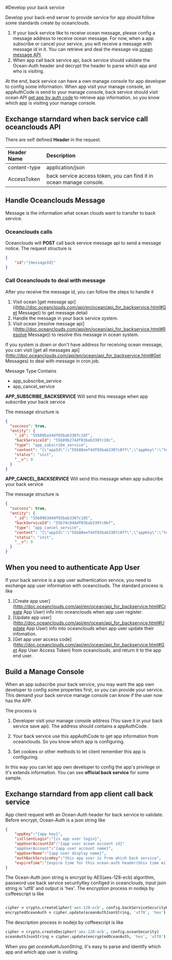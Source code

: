 #Develop your back service

Develop your back-end server to provide service for app should follow some standards create by oceanclouds.

1. If your back service like to receive ocean message, please config a message address to receive ocean message. For now, when a app subscribe or cancel your service, you will receive a message with message id in it. You can retrieve and deal the message via [ocean message API](http://doc.oceanclouds.com/api/en/ocean/api_for_backservice.html#Message).
1. When app call back service api, back service should validate the Ocean-Auth header and decrypt the header to parse which app and who is visiting.

At the end, back service can have a own manage console for app developer to config some information. When app visit your manage console, an appAuthCode is send to your manage console, back service should visit ocean API [get app by auth code]() to retrieve app information, so you know which app is visiting your manage console.


## Exchange starndard when back service call oceanclouds API

There are self defined **Header** in the request.

|Header Name|Description|
|:-|:-|
|content-type|application/json|
|AccessToken|back service access token, you can find it in ocean manage console.|


## Handle Oceanclouds Message

Message is the information what ocean clouds want to transfer to back service.

### Oceanclouds calls
Oceanclouds will **POST** call back service message api to send a message notice. The request structure is  

```json
{
	"id":"{messageId}"
}
```

### Call Oceanclouds to deal with message

After you receive the message id, you can follow the steps to handle it
1. Visit ocean [get message api]((http://doc.oceanclouds.com/api/en/ocean/api_for_backservice.html#Get Message)) to get message detail
1. Handle the message in your back service system.
1. Visit ocean [resolve message api]((http://doc.oceanclouds.com/api/en/ocean/api_for_backservice.html#Resolve Message)) to resolve this message in ocean system. 

If you system is down or don't have address for receiving ocean message, you can visit [get all messages api](http://doc.oceanclouds.com/api/en/ocean/api_for_backservice.html#Get Messages) to deal with message in cron job.


Message Type Contains
* app_subscribe_service
* app_cancel_service

**APP_SUBSCRIBE_BACKSERVICE**
Will send this message when app subscribe your back service

The message structure is 
```json
{
  "success": true,
  "entity": {
    "_id": "55b89ba34df03bab3307c10f",
    "backServiceId": "55b89b274df03bab3307c10c",
    "type": "app_subscribe_service",
    "content": "{\"appId\":\"55b88eef4df03bab3307c0ff\",\"appKey\":\"test_app\",\"appSubscriptionId\":\"55b89ba34df03bab3307c10e\"}",
    "status": "init",
    "__v": 0
  }
}
```

**APP_CANCEL_BACKSERVICE**
Will send this message when app subscribe your back service

The message structure is 
```json
{
  "success": true,
  "entity": {
    "_id": "55b8963d4df03bab3307c105",
    "backServiceId": "55b74c844df03bab3307c0bf",
    "type": "app_cancel_service",
    "content": "{\"appId\":\"55b88eef4df03bab3307c0ff\",\"appKey\":\"test_app\",\"appSubscriptionId\":\"55b89ba34df03bab3307c10e\"}",
    "status": "init",
    "__v": 0
  }
}
```

## When you need to authenticate App User
If your back service is a app user authentication service, you need to exchange app user information with oceanclouds. The standard process is like

1. [Create app user](http://doc.oceanclouds.com/api/en/ocean/api_for_backservice.html#Create App User) info into oceanclouds when app user register.
1. [Update app user](http://doc.oceanclouds.com/api/en/ocean/api_for_backservice.html#Update App User) info into oceanclouds when app user update their infomation.
1. [Get app user access code](http://doc.oceanclouds.com/api/en/ocean/api_for_backservice.html#Get App User Access Token) from oceanclouds, and return it to the app end user.


## Build a Manage Console

When an app subscribe your back service, you may want the app own developer to config some properties first, so you can provide your service. This demand your back service manage console can know if the user now has the APP.

The process is

1. Developer visit your manage console address (You save it in your back service save api). The address should contains a appAuthCode.

1. Your back service use this appAuthCode to get app information from oceanclouds. So you know which app is configuring.

1. Set cookies or other methods to let client remember this app is configuring.

In this way you can let app own developer to config the app's privilege or it's extends information. You can see **official back service** for some sample.


## Exchange starndard from app client call back service

App client request with an Ocean-Auth header for back service to validate. Before encrypt, Ocean-Auth is a json string like

```json
{
	"appKey":"{app key}",
	"isClientLogin":"{is app user login}",
	"appUserAccountId":"{app user ocean account id}"
	"appUserAccount":"{app user account name}",
	"appUserName":"{app user display name}",
	"authBackServiceKey":"this app user is from which back service",
	"expireTime":"{expire time for this ocean-auth header(Unix time millisecond)}"
}
```

The Ocean-Auth json string is encrypt by AES(aes-128-ecb) algorithm, password use back service securityKey configed in oceanclouds, input json string is 'utf8' and output is 'hex'. The encryption process in nodejs by coffeescript is like

```coffee

cipher = crypto.createCipher('aes-128-ecb', config.backServiceSecurityKey)
encryptedOceanAuth = cipher.update(oceanAuthJsonString, 'utf8', 'hex') + cipher.final('hex')

```

The description process in nodejs by coffeescript is like

```coffee
cipher = crypto.createDecipher('aes-128-ecb', config.oceanSecurity)
oceanAuthJsonString = cipher.update(encryptedOceanAuth, 'hex', 'utf8') + cipher.final('utf8')
```

When you get *oceanAuthJsonString*, it's easy to parse and identify which app and which app user is visiting.



